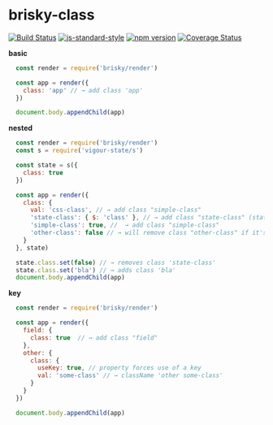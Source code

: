 # brisky-class
<!-- VDOC.badges travis; standard; npm; coveralls -->
<!-- DON'T EDIT THIS SECTION (including comments), INSTEAD RE-RUN `vdoc` TO UPDATE -->
[![Build Status](https://travis-ci.org/vigour-io/brisky-class.svg?branch=master)](https://travis-ci.org/vigour-io/brisky-class)
[![js-standard-style](https://img.shields.io/badge/code%20style-standard-brightgreen.svg)](http://standardjs.com/)
[![npm version](https://badge.fury.io/js/brisky-class.svg)](https://badge.fury.io/js/brisky-class)
[![Coverage Status](https://coveralls.io/repos/github/vigour-io/brisky-class/badge.svg?branch=master)](https://coveralls.io/github/vigour-io/brisky-class?branch=master)

<!-- VDOC END -->
**basic**
```javascript
  const render = require('brisky/render')

  const app = render({
    class: 'app' // → add class 'app'
  })

  document.body.appendChild(app)
```

**nested**
```javascript
  const render = require('brisky/render')
  const s = require('vigour-state/s')

  const state = s({
    class: true
  })

  const app = render({
    class: {
      val: 'css-class', // → add class "simple-class"
      'state-class': { $: 'class' }, // → add class "state-class" (state.class is true)
      'simple-class': true, //  → add class "simple-class"
      'other-class': false // → will remove class "other-class" if it's defined'
    }
  }, state)

  state.class.set(false) // → removes class 'state-class'
  state.class.set('bla') // → adds class 'bla'
  document.body.appendChild(app)
```

**key**
```javascript
  const render = require('brisky/render')

  const app = render({
    field: {
      class: true  // → add class "field"
    },
    other: {
      class: {
        useKey: true, // property forces use of a key
        val: 'some-class' // → className 'other some-class'
      }
    }
  })

  document.body.appendChild(app)
```
